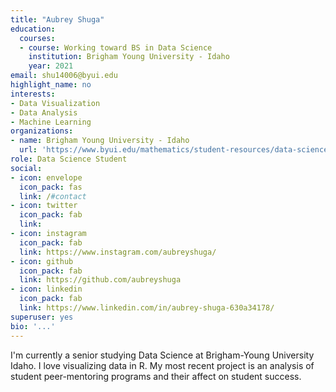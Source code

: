 ```yaml
---
title: "Aubrey Shuga"
education:
  courses:
  - course: Working toward BS in Data Science
    institution: Brigham Young University - Idaho
    year: 2021
email: shu14006@byui.edu
highlight_name: no
interests:
- Data Visualization
- Data Analysis
- Machine Learning
organizations:
- name: Brigham Young University - Idaho
  url: 'https://www.byui.edu/mathematics/student-resources/data-science'
role: Data Science Student
social:
- icon: envelope
  icon_pack: fas
  link: /#contact
- icon: twitter
  icon_pack: fab
  link: 
- icon: instagram
  icon_pack: fab
  link: https://www.instagram.com/aubreyshuga/
- icon: github
  icon_pack: fab
  link: https://github.com/aubreyshuga
- icon: linkedin
  icon_pack: fab
  link: https://www.linkedin.com/in/aubrey-shuga-630a34178/
superuser: yes
bio: '...'
---
```


I'm currently a senior studying Data Science at Brigham-Young University Idaho. I love visualizing data in R. My most recent project is an analysis of student peer-mentoring programs and their affect on student success.
